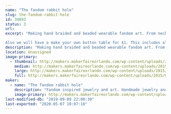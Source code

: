 ```yaml
---
name: "The fandom rabbit hole"
slug: the-fandom-rabbit-hole
id: 34893
status: 3
url: 
excerpt: "Making hand braided and beaded wearable fandom art. From necklaces,  earrings and headbands to painted glass pieces of art. 

Also we will have a make your own button table for $1. This includes all the supplies needed to make wearable art, while you wait. "
description: "Making hand braided and beaded wearable fandom art. From necklaces,  earrings and headbands to painted glass pieces. Featuring designs and creations inspired by our favorite books,movies,games and stories. Featuring wizard pieces, steam punk and sea life."
location: Unassigned
image-primary:
  - thumbnail: http://makers.makerfaireorlando.com/wp-content/uploads/2015/08/IMG_57301-150x150.jpg
    medium: http://makers.makerfaireorlando.com/wp-content/uploads/2015/08/IMG_57301-300x225.jpg
    large: http://makers.makerfaireorlando.com/wp-content/uploads/2015/08/IMG_57301-1024x768.jpg
    full: http://makers.makerfaireorlando.com/wp-content/uploads/2015/08/IMG_57301.jpg
maker:
  - name: "The fandom rabbit hole"
    description: "Fandom inspired jewelry and art. Handmade jewelry and glass paintings inspired by the love of our favorite stories. Using art to express creativity every day. "
    image-primary: http://makers.makerfaireorlando.com/wp-content/uploads/2015/08/interweb.png
last-modified-db: "2019-09-09 22:00:30"
last-exported: "2020-05-07 10:07:18"
---
```

